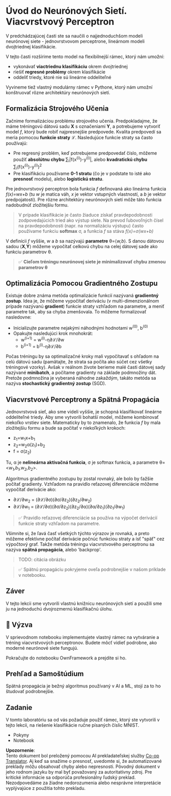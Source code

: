 <!--
CO_OP_TRANSLATOR_METADATA:
{
  "original_hash": "df98b2c59f87d8543135301e87969f70",
  "translation_date": "2025-05-20T02:26:22+00:00",
  "source_file": "15-rag-and-vector-databases/data/own_framework.md",
  "language_code": "sk"
}
-->
# Úvod do Neurónových Sietí. Viacvrstvový Perceptron

V predchádzajúcej časti ste sa naučili o najjednoduchšom modeli neurónovej siete - jednovrstvovom perceptrone, lineárnom modeli dvojtriednej klasifikácie.

V tejto časti rozšírime tento model na flexibilnejší rámec, ktorý nám umožní:

* vykonávať **viactriednu klasifikáciu** okrem dvojtriednej
* riešiť **regresné problémy** okrem klasifikácie
* oddeliť triedy, ktoré nie sú lineárne oddeliteľné

Vyvineme tiež vlastný modulárny rámec v Pythone, ktorý nám umožní konštruovať rôzne architektúry neurónových sietí.

## Formalizácia Strojového Učenia

Začnime formalizáciou problému strojového učenia. Predpokladajme, že máme tréningovú dátovú sadu **X** s označeniami **Y**, a potrebujeme vytvoriť model *f*, ktorý bude robiť najpresnejšie predpovede. Kvalita predpovedí sa meria pomocou **funkcie straty** ℒ. Nasledujúce funkcie straty sa často používajú:

* Pre regresný problém, keď potrebujeme predpovedať číslo, môžeme použiť **absolútnu chybu** ∑<sub>i</sub>|f(x<sup>(i)</sup>)-y<sup>(i)</sup>|, alebo **kvadratickú chybu** ∑<sub>i</sub>(f(x<sup>(i)</sup>)-y<sup>(i)</sup>)<sup>2</sup>
* Pre klasifikáciu používame **0-1 stratu** (čo je v podstate to isté ako **presnosť** modelu), alebo **logistickú stratu**.

Pre jednovrstvový perceptron bola funkcia *f* definovaná ako lineárna funkcia *f(x)=wx+b* (tu *w* je matica váh, *x* je vektor vstupných vlastností, a *b* je vektor predpojatosti). Pre rôzne architektúry neurónových sietí môže táto funkcia nadobudnúť zložitejšiu formu.

> V prípade klasifikácie je často žiaduce získať pravdepodobnosti zodpovedajúcich tried ako výstup siete. Na prevod ľubovoľných čísel na pravdepodobnosti (napr. na normalizáciu výstupu) často používame funkciu **softmax** σ, a funkcia *f* sa stáva *f(x)=σ(wx+b)*

V definícii *f* vyššie, *w* a *b* sa nazývajú **parametre** θ=⟨*w,b*⟩. S danou dátovou sadou ⟨**X**,**Y**⟩ môžeme vypočítať celkovú chybu na celej dátovej sade ako funkciu parametrov θ.

> ✅ **Cieľom tréningu neurónovej siete je minimalizovať chybu zmenou parametrov θ**

## Optimalizácia Pomocou Gradientného Zostupu

Existuje dobre známa metóda optimalizácie funkcií nazývaná **gradientný zostup**. Idea je, že môžeme vypočítať deriváciu (v multi-dimenzionálnom prípade nazývanú **gradient**) funkcie straty vzhľadom na parametre, a meniť parametre tak, aby sa chyba zmenšovala. To môžeme formalizovať nasledovne:

* Inicializujte parametre nejakými náhodnými hodnotami w<sup>(0)</sup>, b<sup>(0)</sup>
* Opakujte nasledujúci krok mnohokrát:
    - w<sup>(i+1)</sup> = w<sup>(i)</sup>-η∂ℒ/∂w
    - b<sup>(i+1)</sup> = b<sup>(i)</sup>-η∂ℒ/∂b

Počas tréningu by sa optimalizačné kroky mali vypočítavať s ohľadom na celú dátovú sadu (pamätajte, že strata sa počíta ako súčet cez všetky tréningové vzorky). Avšak v reálnom živote berieme malé časti dátovej sady nazývané **minibatch**, a počítame gradienty na základe podmnožiny dát. Pretože podmnožina je vyberaná náhodne zakaždým, takáto metóda sa nazýva **stochastický gradientný zostup** (SGD).

## Viacvrstvové Perceptrony a Spätná Propagácia

Jednovrstvová sieť, ako sme videli vyššie, je schopná klasifikovať lineárne oddeliteľné triedy. Aby sme vytvorili bohatší model, môžeme kombinovať niekoľko vrstiev siete. Matematicky by to znamenalo, že funkcia *f* by mala zložitejšiu formu a bude sa počítať v niekoľkých krokoch:
* z<sub>1</sub>=w<sub>1</sub>x+b<sub>1</sub>
* z<sub>2</sub>=w<sub>2</sub>α(z<sub>1</sub>)+b<sub>2</sub>
* f = σ(z<sub>2</sub>)

Tu, α je **nelineárna aktivačná funkcia**, σ je softmax funkcia, a parametre θ=<*w<sub>1</sub>,b<sub>1</sub>,w<sub>2</sub>,b<sub>2</sub>*>.

Algoritmus gradientného zostupu by zostal rovnaký, ale bolo by ťažšie počítať gradienty. Vzhľadom na pravidlo reťazovej diferenciácie môžeme vypočítať derivácie ako:

* ∂ℒ/∂w<sub>2</sub> = (∂ℒ/∂σ)(∂σ/∂z<sub>2</sub>)(∂z<sub>2</sub>/∂w<sub>2</sub>)
* ∂ℒ/∂w<sub>1</sub> = (∂ℒ/∂σ)(∂σ/∂z<sub>2</sub>)(∂z<sub>2</sub>/∂α)(∂α/∂z<sub>1</sub>)(∂z<sub>1</sub>/∂w<sub>1</sub>)

> ✅ Pravidlo reťazovej diferenciácie sa používa na výpočet derivácií funkcie straty vzhľadom na parametre.

Všimnite si, že ľavá časť všetkých týchto výrazov je rovnaká, a preto môžeme efektívne počítať derivácie počnúc funkciou straty a ísť "späť" cez výpočtový graf. Takže metóda tréningu viacvrstvového perceptronu sa nazýva **spätná propagácia**, alebo 'backprop'.

> TODO: citácia obrázku

> ✅ Spätnú propagáciu pokryjeme oveľa podrobnejšie v našom príklade v notebooku.  

## Záver

V tejto lekcii sme vytvorili vlastnú knižnicu neurónových sietí a použili sme ju na jednoduchú dvojrozmernú klasifikačnú úlohu.

## 🚀 Výzva

V sprievodnom notebooku implementujete vlastný rámec na vytváranie a tréning viacvrstvových perceptronov. Budete môcť vidieť podrobne, ako moderné neurónové siete fungujú.

Pokračujte do notebooku OwnFramework a prejdite si ho.

## Prehľad a Samoštúdium

Spätná propagácia je bežný algoritmus používaný v AI a ML, stojí za to ho študovať podrobnejšie.

## Zadanie

V tomto laboratóriu sa od vás požaduje použiť rámec, ktorý ste vytvorili v tejto lekcii, na riešenie klasifikácie ručne písaných číslic MNIST.

* Pokyny
* Notebook

**Upozornenie**:  
Tento dokument bol preložený pomocou AI prekladateľskej služby [Co-op Translator](https://github.com/Azure/co-op-translator). Aj keď sa snažíme o presnosť, uvedomte si, že automatizované preklady môžu obsahovať chyby alebo nepresnosti. Pôvodný dokument v jeho rodnom jazyku by mal byť považovaný za autoritatívny zdroj. Pre kritické informácie sa odporúča profesionálny ľudský preklad. Nezodpovedáme za žiadne nedorozumenia alebo nesprávne interpretácie vyplývajúce z použitia tohto prekladu.